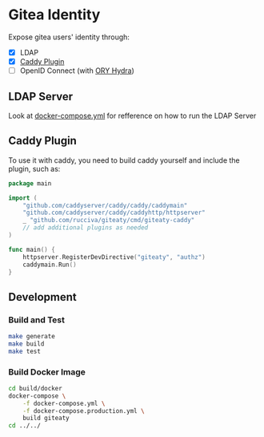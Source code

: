 # Gitea Identity

Expose gitea users' identity through:

- [x] LDAP
- [x] [Caddy Plugin](https://caddyserver.com/v1/)
- [ ] OpenID Connect (with [ORY Hydra](https://github.com/ory/hydra))

## LDAP Server

Look at [docker-compose.yml](build/docker/docker-compose.yml) for refference on how to run the LDAP Server

## Caddy Plugin

To use it with caddy, you need to build caddy yourself and include the plugin, such as:

```go
package main

import (
    "github.com/caddyserver/caddy/caddy/caddymain"
    "github.com/caddyserver/caddy/caddyhttp/httpserver"
    _ "github.com/rucciva/giteaty/cmd/giteaty-caddy"
    // add additional plugins as needed
)

func main() {
    httpserver.RegisterDevDirective("giteaty", "authz")
    caddymain.Run()
}

```

## Development

### Build and Test

```bash
make generate
make build
make test
```

### Build Docker Image

```bash
cd build/docker
docker-compose \
    -f docker-compose.yml \
    -f docker-compose.production.yml \
    build giteaty
cd ../../
```
